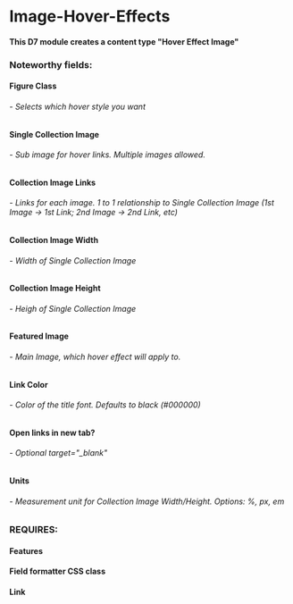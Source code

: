 # Image-Hover-Effects

#### This D7 module creates a content type "Hover Effect Image"

### Noteworthy fields:

#### Figure Class 
###### - Selects which hover style you want
#### Single Collection Image 
###### - Sub image for hover links. Multiple images allowed.
#### Collection Image Links 
###### - Links for each image. 1 to 1 relationship to Single Collection Image (1st Image -> 1st Link; 2nd Image -> 2nd Link, etc)
#### Collection Image Width 
###### - Width of Single Collection Image
#### Collection Image Height 
###### - Heigh of Single Collection Image
#### Featured Image 
###### - Main Image, which hover effect will apply to.
#### Link Color 
###### - Color of the title font. Defaults to black (#000000)
#### Open links in new tab? 
###### - Optional target="_blank"
#### Units 
###### - Measurement unit for Collection Image Width/Height. Options: %, px, em


### REQUIRES:
#### Features
#### Field formatter CSS class
#### Link 
